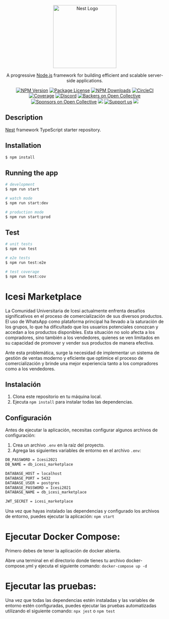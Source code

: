 <p align="center">
  <a href="http://nestjs.com/" target="blank"><img src="https://nestjs.com/img/logo-small.svg" width="200" alt="Nest Logo" /></a>
</p>

[circleci-image]: https://img.shields.io/circleci/build/github/nestjs/nest/master?token=abc123def456
[circleci-url]: https://circleci.com/gh/nestjs/nest

  <p align="center">A progressive <a href="http://nodejs.org" target="_blank">Node.js</a> framework for building efficient and scalable server-side applications.</p>
    <p align="center">
<a href="https://www.npmjs.com/~nestjscore" target="_blank"><img src="https://img.shields.io/npm/v/@nestjs/core.svg" alt="NPM Version" /></a>
<a href="https://www.npmjs.com/~nestjscore" target="_blank"><img src="https://img.shields.io/npm/l/@nestjs/core.svg" alt="Package License" /></a>
<a href="https://www.npmjs.com/~nestjscore" target="_blank"><img src="https://img.shields.io/npm/dm/@nestjs/common.svg" alt="NPM Downloads" /></a>
<a href="https://circleci.com/gh/nestjs/nest" target="_blank"><img src="https://img.shields.io/circleci/build/github/nestjs/nest/master" alt="CircleCI" /></a>
<a href="https://coveralls.io/github/nestjs/nest?branch=master" target="_blank"><img src="https://coveralls.io/repos/github/nestjs/nest/badge.svg?branch=master#9" alt="Coverage" /></a>
<a href="https://discord.gg/G7Qnnhy" target="_blank"><img src="https://img.shields.io/badge/discord-online-brightgreen.svg" alt="Discord"/></a>
<a href="https://opencollective.com/nest#backer" target="_blank"><img src="https://opencollective.com/nest/backers/badge.svg" alt="Backers on Open Collective" /></a>
<a href="https://opencollective.com/nest#sponsor" target="_blank"><img src="https://opencollective.com/nest/sponsors/badge.svg" alt="Sponsors on Open Collective" /></a>
  <a href="https://paypal.me/kamilmysliwiec" target="_blank"><img src="https://img.shields.io/badge/Donate-PayPal-ff3f59.svg"/></a>
    <a href="https://opencollective.com/nest#sponsor"  target="_blank"><img src="https://img.shields.io/badge/Support%20us-Open%20Collective-41B883.svg" alt="Support us"></a>
  <a href="https://twitter.com/nestframework" target="_blank"><img src="https://img.shields.io/twitter/follow/nestframework.svg?style=social&label=Follow"></a>
</p>
  <!--[![Backers on Open Collective](https://opencollective.com/nest/backers/badge.svg)](https://opencollective.com/nest#backer)
  [![Sponsors on Open Collective](https://opencollective.com/nest/sponsors/badge.svg)](https://opencollective.com/nest#sponsor)-->

## Description

[Nest](https://github.com/nestjs/nest) framework TypeScript starter repository.

## Installation

```bash
$ npm install
```

## Running the app

```bash
# development
$ npm run start

# watch mode
$ npm run start:dev

# production mode
$ npm run start:prod
```

## Test

```bash
# unit tests
$ npm run test

# e2e tests
$ npm run test:e2e

# test coverage
$ npm run test:cov
```
# Icesi Marketplace

La Comunidad Universitaria de Icesi actualmente enfrenta desafíos significativos en el proceso de comercialización de sus diversos productos. El uso de WhatsApp como plataforma principal ha llevado a la saturación de los grupos, lo que ha dificultado que los usuarios potenciales conozcan y accedan a los productos disponibles. Esta situación no solo afecta a los compradores, sino también a los vendedores, quienes se ven limitados en su capacidad de promover y vender sus productos de manera efectiva.

Ante esta problemática, surge la necesidad de implementar un sistema de gestión de ventas moderno y eficiente que optimice el proceso de comercialización y brinde una mejor experiencia tanto a los compradores como a los vendedores.


## Instalación

1. Clona este repositorio en tu máquina local.
2. Ejecuta `npm install` para instalar todas las dependencias.

## Configuración

Antes de ejecutar la aplicación, necesitas configurar algunos archivos de configuración:

1. Crea un archivo `.env` en la raíz del proyecto.
2. Agrega las siguientes variables de entorno en el archivo `.env`:

```bash
DB_PASSWORD = Icesi2021
DB_NAME = db_icesi_marketplace

DATABASE_HOST = localhost
DATABASE_PORT = 5432
DATABASE_USER = postgres
DATABASE_PASSWORD = Icesi2021
DATABASE_NAME = db_icesi_marketplace

JWT_SECRET = icesi_marketplace
```


Una vez que hayas instalado las dependencias y configurado los archivos de entorno, puedes ejecutar la aplicación:
`npm start`

# Ejecutar Docker Compose:

Primero debes de tener la aplicación de docker abierta.

Abre una terminal en el directorio donde tienes tu archivo docker-compose.yml y ejecuta el siguiente comando:
`docker-compose up -d`

# Ejecutar las pruebas:
Una vez que todas las dependencias estén instaladas y las variables de entorno estén configuradas, puedes ejecutar las pruebas automatizadas utilizando el siguiente comando:
`npx jest` o `npm test`



